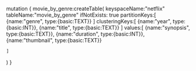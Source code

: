 <!-- @format -->

mutation {
movie_by_genre:createTable(
keyspaceName:"netflix"
tableName:"movie_by_genre"
ifNotExists: true
partitionKeys:[
{name:"genre", type:{basic:TEXT}}
]
clusteringKeys:[
{name:"year", type:{basic:INT}},
{name:"title", type:{basic:TEXT}}
]
values:[
{name:"synopsis", type:{basic:TEXT}},
{name:"duration", type:{basic:INT}},
{name:"thumbnail", type:{basic:TEXT}}

    ]

)
}
